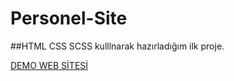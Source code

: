# Personel-Site

##HTML CSS SCSS kulllnarak hazırladığım ilk proje.

[DEMO WEB SİTESİ](https://byusufozata.github.io/Personel-Site/)

